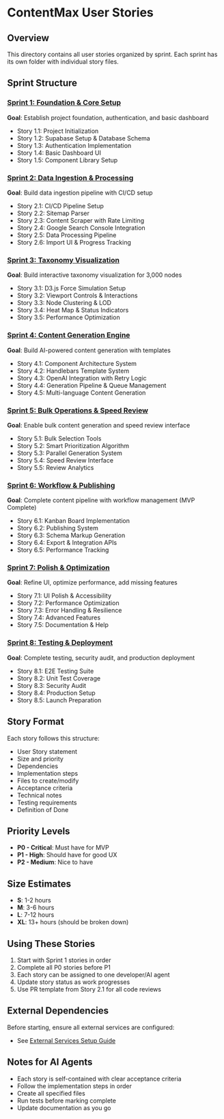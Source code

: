 # ContentMax User Stories

## Overview

This directory contains all user stories organized by sprint. Each sprint has its own folder with individual story files.

## Sprint Structure

### [Sprint 1: Foundation & Core Setup](./sprint-1/index.md)

**Goal**: Establish project foundation, authentication, and basic dashboard

- Story 1.1: Project Initialization
- Story 1.2: Supabase Setup & Database Schema
- Story 1.3: Authentication Implementation
- Story 1.4: Basic Dashboard UI
- Story 1.5: Component Library Setup

### [Sprint 2: Data Ingestion & Processing](./sprint-2/index.md)

**Goal**: Build data ingestion pipeline with CI/CD setup

- Story 2.1: CI/CD Pipeline Setup
- Story 2.2: Sitemap Parser
- Story 2.3: Content Scraper with Rate Limiting
- Story 2.4: Google Search Console Integration
- Story 2.5: Data Processing Pipeline
- Story 2.6: Import UI & Progress Tracking

### [Sprint 3: Taxonomy Visualization](./sprint-3/index.md)

**Goal**: Build interactive taxonomy visualization for 3,000 nodes

- Story 3.1: D3.js Force Simulation Setup
- Story 3.2: Viewport Controls & Interactions
- Story 3.3: Node Clustering & LOD
- Story 3.4: Heat Map & Status Indicators
- Story 3.5: Performance Optimization

### [Sprint 4: Content Generation Engine](./sprint-4/index.md)

**Goal**: Build AI-powered content generation with templates

- Story 4.1: Component Architecture System
- Story 4.2: Handlebars Template System
- Story 4.3: OpenAI Integration with Retry Logic
- Story 4.4: Generation Pipeline & Queue Management
- Story 4.5: Multi-language Content Generation

### [Sprint 5: Bulk Operations & Speed Review](./sprint-5/index.md)

**Goal**: Enable bulk content generation and speed review interface

- Story 5.1: Bulk Selection Tools
- Story 5.2: Smart Prioritization Algorithm
- Story 5.3: Parallel Generation System
- Story 5.4: Speed Review Interface
- Story 5.5: Review Analytics

### [Sprint 6: Workflow & Publishing](./sprint-6/index.md)

**Goal**: Complete content pipeline with workflow management (MVP Complete)

- Story 6.1: Kanban Board Implementation
- Story 6.2: Publishing System
- Story 6.3: Schema Markup Generation
- Story 6.4: Export & Integration APIs
- Story 6.5: Performance Tracking

### [Sprint 7: Polish & Optimization](./sprint-7/index.md)

**Goal**: Refine UI, optimize performance, add missing features

- Story 7.1: UI Polish & Accessibility
- Story 7.2: Performance Optimization
- Story 7.3: Error Handling & Resilience
- Story 7.4: Advanced Features
- Story 7.5: Documentation & Help

### [Sprint 8: Testing & Deployment](./sprint-8/index.md)

**Goal**: Complete testing, security audit, and production deployment

- Story 8.1: E2E Testing Suite
- Story 8.2: Unit Test Coverage
- Story 8.3: Security Audit
- Story 8.4: Production Setup
- Story 8.5: Launch Preparation

## Story Format

Each story follows this structure:

- User Story statement
- Size and priority
- Dependencies
- Implementation steps
- Files to create/modify
- Acceptance criteria
- Technical notes
- Testing requirements
- Definition of Done

## Priority Levels

- **P0 - Critical**: Must have for MVP
- **P1 - High**: Should have for good UX
- **P2 - Medium**: Nice to have

## Size Estimates

- **S**: 1-2 hours
- **M**: 3-6 hours
- **L**: 7-12 hours
- **XL**: 13+ hours (should be broken down)

## Using These Stories

1. Start with Sprint 1 stories in order
2. Complete all P0 stories before P1
3. Each story can be assigned to one developer/AI agent
4. Update story status as work progresses
5. Use PR template from Story 2.1 for all code reviews

## External Dependencies

Before starting, ensure all external services are configured:

- See [External Services Setup Guide](../external-services-setup.md)

## Notes for AI Agents

- Each story is self-contained with clear acceptance criteria
- Follow the implementation steps in order
- Create all specified files
- Run tests before marking complete
- Update documentation as you go
